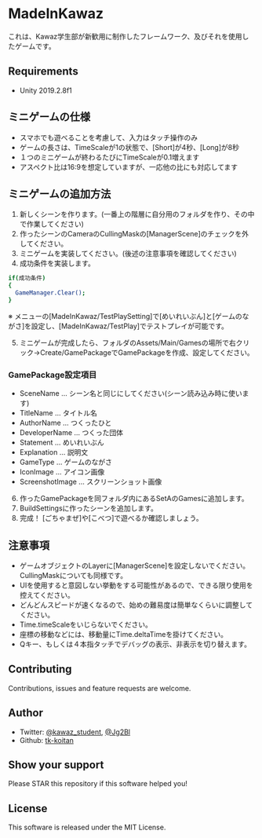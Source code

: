 # MadeInKawaz
これは、Kawaz学生部が新歓用に制作したフレームワーク、及びそれを使用したゲームです。

## Requirements
- Unity 2019.2.8f1

## ミニゲームの仕様
- スマホでも遊べることを考慮して、入力はタッチ操作のみ
- ゲームの長さは、TimeScaleが1の状態で、[Short]が4秒、[Long]が8秒
- １つのミニゲームが終わるたびにTimeScaleが0.1増えます
- アスペクト比は16:9を想定していますが、一応他の比にも対応してます

## ミニゲームの追加方法
1. 新しくシーンを作ります。(一番上の階層に自分用のフォルダを作り、その中で作業してください)
2. 作ったシーンのCameraのCullingMaskの[ManagerScene]のチェックを外してください。
3. ミニゲームを実装してください。(後述の注意事項を確認してください)
4. 成功条件を実装します。

```bash
if(成功条件)
{
  GameManager.Clear();
}
```

※ メニューの[MadeInKawaz/TestPlaySetting]で[めいれいぶん]と[ゲームのながさ]を設定し、[MadeInKawaz/TestPlay]でテストプレイが可能です。

5. ミニゲームが完成したら、フォルダのAssets/Main/Gamesの場所で右クリック→Create/GamePackageでGamePackageを作成、設定してください。

### GamePackage設定項目
- SceneName … シーン名と同じにしてください(シーン読み込み時に使います)
- TitleName … タイトル名
- AuthorName … つくったひと
- DeveloperName … つくった団体
- Statement … めいれいぶん
- Explanation … 説明文
- GameType … ゲームのながさ
- IconImage … アイコン画像
- ScreenshotImage … スクリーンショット画像

6. 作ったGamePackageを同フォルダ内にあるSetAのGamesに追加します。
7. BuildSettingsに作ったシーンを追加します。
8. 完成！ [ごちゃまぜ]や[こべつ]で遊べるか確認しましょう。


## 注意事項
- ゲームオブジェクトのLayerに[ManagerScene]を設定しないでください。CullingMaskについても同様です。
- UIを使用すると意図しない挙動をする可能性があるので、できる限り使用を控えてください。
- どんどんスピードが速くなるので、始めの難易度は簡単なくらいに調整してください。
- Time.timeScaleをいじらないでください。
- 座標の移動などには、移動量にTime.deltaTimeを掛けてください。
- Qキー、もしくは４本指タッチでデバッグの表示、非表示を切り替えます。

## Contributing
Contributions, issues and feature requests are welcome.

## Author
- Twitter: [@kawaz_student](https://twitter.com/kawaz_student), [@Jg2Bl](https://twitter.com/Jg2Bl)
- Github: [tk-koitan](https://github.com/tk-koitan)

## Show your support
Please STAR this repository if this software helped you!

## License
This software is released under the MIT License.
